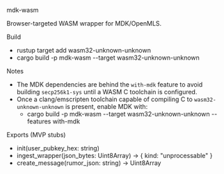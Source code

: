 mdk-wasm

Browser-targeted WASM wrapper for MDK/OpenMLS.

Build
- rustup target add wasm32-unknown-unknown
- cargo build -p mdk-wasm --target wasm32-unknown-unknown

Notes
- The MDK dependencies are behind the `with-mdk` feature to avoid building `secp256k1-sys` until a WASM C toolchain is configured.
- Once a clang/emscripten toolchain capable of compiling C to `wasm32-unknown-unknown` is present, enable MDK with:
  - cargo build -p mdk-wasm --target wasm32-unknown-unknown --features with-mdk

Exports (MVP stubs)
- init(user_pubkey_hex: string)
- ingest_wrapper(json_bytes: Uint8Array) -> { kind: "unprocessable" }
- create_message(rumor_json: string) -> Uint8Array

